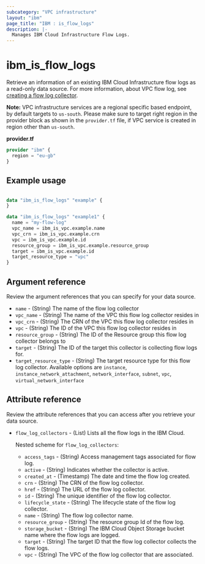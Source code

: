 ```yaml
---
subcategory: "VPC infrastructure"
layout: "ibm"
page_title: "IBM : is_flow_logs"
description: |-
  Manages IBM Cloud Infrastructure Flow Logs.
---
```


# ibm_is_flow_logs
Retrieve an information of an existing IBM Cloud Infrastructure flow logs as a read-only data source. For more information, about VPC flow log, see [creating a flow log collector](https://cloud.ibm.com/docs/vpc?topic=vpc-ordering-flow-log-collector).

**Note:** 
VPC infrastructure services are a regional specific based endpoint, by default targets to `us-south`. Please make sure to target right region in the provider block as shown in the `provider.tf` file, if VPC service is created in region other than `us-south`.

**provider.tf**

```terraform
provider "ibm" {
  region = "eu-gb"
}
```


## Example usage

```terraform

data "ibm_is_flow_logs" "example" {
}

data "ibm_is_flow_logs" "example1" {
  name = "my-flow-log"
  vpc_name = ibm_is_vpc.example.name
  vpc_crn = ibm_is_vpc.example.crn
  vpc = ibm_is_vpc.example.id
  resource_group = ibm_is_vpc.example.resource_group
  target = ibm_is_vpc.example.id
  target_resource_type = "vpc"
}
```
## Argument reference

Review the argument references that you can specify for your data source. 

- `name` - (String) The name of the flow log collector
- `vpc_name` - (String) The name of the VPC this flow log collector resides in
- `vpc_crn` - (String) The CRN of the VPC this flow log collector resides in
- `vpc` - (String) The ID of the VPC this flow log collector resides in
- `resource_group` - (String) The ID of the Resource group this flow log collector belongs to
- `target` - (String) The ID of the target this collector is collecting flow logs for.
- `target_resource_type` - (String) The target resource type for this flow log collector. Available options are `instance`, `instance_network_attachment`, `network_interface`, `subnet`, `vpc`, `virtual_network_interface`
 
## Attribute reference
Review the attribute references that you can access after you retrieve your data source. 

- `flow_log_collectors` - (List) Lists all the flow logs in the IBM Cloud.

  Nested scheme for `flow_log_collectors`:
    - `access_tags` - (String) Access management tags associated for flow log.
	- `active` - (String) Indicates whether the collector is active.
	- `created_at` - (Timestamp) The date and time the flow log created.
	- `crn` - (String) The CRN of the flow log collector.
	- `href` - (String) The URL of the flow log collector.
	- `id` - (String) The unique identifier of the flow log collector.
	- `lifecycle_state` - (String) The lifecycle state of the flow log collector.
	- `name` - (String) The flow log collector name.
	- `resource_group` - (String) The resource group Id of the flow log.
	- `storage_bucket` - (String) The IBM Cloud Object Storage bucket name where the flow logs are logged.
	- `target` - (String) The target ID that the flow log collector collects the flow logs.
	- `vpc` - (String) The VPC of the flow log collector that are associated.



